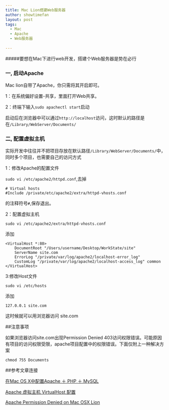 ```yaml
---
title: Mac Lion搭建Web服务器
author: showtimefan
layout: post
tags:
  - Mac
  - Apache
  - Web服务器
  
---
```


#####要想在Mac下进行web开发，搭建个Web服务器是势在必行

### 一, 启动Apache 

Mac lion自带了Apache，你只需将其开启即可。

1：在系统偏好设置-共享，里面打开Web共享。

2：终端下输入```sudo apachectl start```启动

启动后在浏览器中可以通过```http://localhost```访问，这时默认的路径是在```/Library/WebServer/Documents/```

### 二, 配置虚拟主机

实际开发中往往并不把项目存放在默认路径```/Library/WebServer/Documents/```中，同时多个项目，也需要自己的访问方式

1：修改Apache的配置文件

```sudo vi /etc/apache2/httpd.conf```,去掉
	
	# Virtual hosts
	#Include /private/etc/apache2/extra/httpd-vhosts.conf

的注释符号```#```,保存退出。

2：配置虚拟主机

```sudo vi /etc/apache2/extra/httpd-vhosts.conf```

添加

	<VirtualHost *:80> 
		DocumentRoot "/Users/username/Desktop/WorkState/site" 
		ServerName site.com 
		ErrorLog "/private/var/log/apache2/localhost-error_log" 
		CustomLog "/private/var/log/apache2/localhost-access_log" common 
	</VirtualHost>
	
3:修改Host文件

```sudo vi /etc/hosts```

添加

```127.0.0.1 site.com```

这时候就可以用浏览器访问 site.com

##注意事项

如果浏览器访问site.com出现Permission Denied 403访问权限错误。可能原因有项目的访问权限受限，apache项目配置中的权限错误。下面仅附上一种解决方案

```chmod 755 Documents```

##参考文章连接

[在Mac OS X中配置Apache ＋ PHP ＋ MySQL](http://chapter31.com/2012/06/05/apache-permission-denied-on-mac-osx-lion/)

[Apache 虚拟主机 VirtualHost 配置](http://www.neoease.com/apache-virtual-host/)

[Apache Permission Denied on Mac OSX Lion](http://chapter31.com/2012/06/05/apache-permission-denied-on-mac-osx-lion/)


		